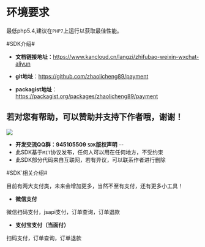 # 环境要求

最低php5.4,建议在`PHP7`上运行以获取最佳性能。

#SDK介绍# 

* **文档链接地址**：https://www.kancloud.cn/langzi/zhifubao-weixin-wxchat-aliyun

* **git地址**：https://github.com/zhaolicheng89/payment

* **packagist地址**：https://packagist.org/packages/zhaolicheng89/payment

**若对您有帮助，可以赞助并支持下作者哦，谢谢！**
--
![](http://www.iexiong.com/pay.png)

* **开发交流QQ群：945105509**
**`SDK`版权声明**
--
* 此SDK基于`MIT`协议发布，任何人可以用在任何地方，不受约束
* 此SDK部分代码来自互联网，若有异议，可以联系作者进行删除

#SDK`相关介绍#

目前有两大支付类，未来会增加更多，当然不至有支付，还有更多小工具！

* **微信支付**

微信扫码支付，jsapi支付，订单查询，订单退款

* **支付宝支付（当面付）**

扫码支付，订单查询，订单退款


